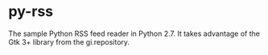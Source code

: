 # py-rss

The sample Python RSS feed reader in Python 2.7.
It takes advantage of the Gtk 3+ library from the gi.repository.

